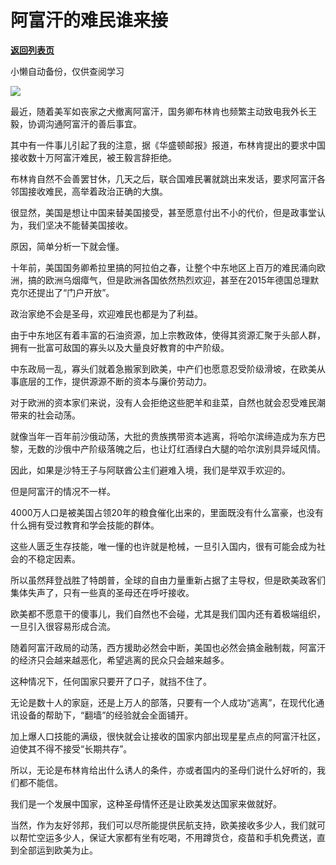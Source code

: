 # 阿富汗的难民谁来接

[**返回列表页**](/gzh/政事堂2019)

小懒自动备份，仅供查阅学习

![](https://mmbiz.qpic.cn/mmbiz_jpg/rxhS23yu8cMicHT03OUtwZbhHwr4GT4SbH7dKAVK8BB1Tp27gfT3dsAk9iaNSZ5VmYdNQDO7kQBor4WTdJIcicEicA/640?wx_fmt=jpeg)

  

最近，随着美军如丧家之犬撤离阿富汗，国务卿布林肯也频繁主动致电我外长王毅，协调沟通阿富汗的善后事宜。  

  

其中有一件事儿引起了我的注意，据《华盛顿邮报》报道，布林肯提出的要求中国接收数十万阿富汗难民，被王毅言辞拒绝。  

  

布林肯自然不会善罢甘休，几天之后，联合国难民署就跳出来发话，要求阿富汗各邻国接收难民，高举着政治正确的大旗。  

  

很显然，美国是想让中国来替美国接受，甚至愿意付出不小的代价，但是政事堂认为，我们坚决不能替美国接收。

  

原因，简单分析一下就会懂。

  

十年前，美国国务卿希拉里搞的阿拉伯之春，让整个中东地区上百万的难民涌向欧洲，搞的欧洲乌烟瘴气，但是欧洲各国依然热烈欢迎，甚至在2015年德国总理默克尔还提出了“门户开放”。

  

政治家绝不会是圣母，欢迎难民也都是为了利益。

  

由于中东地区有着丰富的石油资源，加上宗教政体，使得其资源汇聚于头部人群，拥有一批富可敌国的寡头以及大量良好教育的中产阶级。

  

中东政局一乱，寡头们就着急搬家到欧美，中产们也愿意忍受阶级滑坡，在欧美从事底层的工作，提供源源不断的资本与廉价劳动力。

  

对于欧洲的资本家们来说，没有人会拒绝这些肥羊和韭菜，自然也就会忍受难民潮带来的社会动荡。  

  

就像当年一百年前沙俄动荡，大批的贵族携带资本逃离，将哈尔滨缔造成为东方巴黎，无数的沙俄中产阶级落魄之后，也让灯红酒绿白大腿的哈尔滨别具异域风情。

  

因此，如果是沙特王子与阿联酋公主们避难入境，我们是举双手欢迎的。

  

但是阿富汗的情况不一样。  

  

4000万人口是被美国占领20年的粮食催化出来的，里面既没有什么富豪，也没有什么拥有受过教育和学会技能的群体。

  

这些人匮乏生存技能，唯一懂的也许就是枪械，一旦引入国内，很有可能会成为社会的不稳定因素。

  

所以虽然拜登战胜了特朗普，全球的自由力量重新占据了主导权，但是欧美政客们集体失声了，只有一些真的圣母还在呼吁接收。  

  

欧美都不愿意干的傻事儿，我们自然也不会碰，尤其是我们国内还有着极端组织，一旦引入很容易形成合流。  

  

随着阿富汗政局的动荡，西方援助必然会中断，美国也必然会搞金融制裁，阿富汗的经济只会越来越恶化，希望逃离的民众只会越来越多。

  

这种情况下，任何国家只要开了口子，就挡不住了。

  

无论是数十人的家庭，还是上万人的部落，只要有一个人成功“逃离”，在现代化通讯设备的帮助下，“翻墙”的经验就会全面铺开。  

  

加上爆人口技能的满级，很快就会让接收的国家内部出现星星点点的阿富汗社区，迫使其不得不接受“长期共存”。

  
所以，无论是布林肯给出什么诱人的条件，亦或者国内的圣母们说什么好听的，我们都不能信。

  

我们是一个发展中国家，这种圣母情怀还是让欧美发达国家来做就好。

  

当然，作为友好邻邦，我们可以尽所能提供民航支持，欧美接收多少人，我们就可以帮忙空运多少人，保证大家都有坐有吃喝，不用蹲货仓，疫苗和手机免费送，直到全部运到欧美为止。

  

